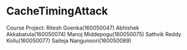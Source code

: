 # CacheTimingAttack
Course Project:
Ritesh Goenka(160050047)
Abhishek Akkabatula(160050074)
Manoj Middepogu(160050075)
Sathvik Reddy Kollu(160050077)
Saiteja Nangunoori(160050089)
